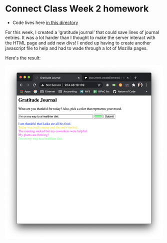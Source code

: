 # Connect Class Week 2 homework

* Code lives here [in this directory](https://github.com/lynneyun/ConnectClass/tree/main/week2)

For this week, I created a 'gratitude journal' that could save lines of journal entries. It was a lot harder than I thought to make the server interact with the HTML page and add new divs! I ended up having to create another javascript file to help and had to wade through a lot of Mozilla pages.

Here's the result:

![img](screenshot.png)